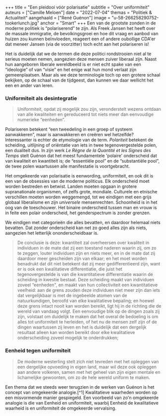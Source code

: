 +++
title = "Een pleidooi vóór polarisatie"
subtitle = "Over uniformiteit"
auteurs = ["Camille Meloen"]
date = "2022-07-04"
themas = "Politiek & Actualiteit"
aangehaald = ["René Guénon"]
image = "u-58-266258290752-tookerlunch.jpg"
anchor = "Smart"
+++
Een van de grootste zonden in de moderne politiek is “polariserend” te zijn. Als Freek Jansen het heeft over de massale immigratie, de bevolkingsgroei en hoe dit vraag en aanbod van huizen zou kunnen beïnvloeden, reageert een of andere oubollige CDA'er dat meneer Jansen (via de voorzitter) toch echt aan het polariseren is!

Het is duidelijk dat we de termen die deze politici rondstrooien niet al te serieus moeten nemen, aangezien deze mensen zuiver liberaal zijn. Naast hun aangeboren liberale wereldbeeld is er niet echt spake van een “ideologie” of van “visie” en het enige wat hun mond verlaat zijn gemeenplaatsen. Maar als we deze terminologie toch op een grotere schaal bekijken, op de schaal van de tijdgeest, dan kunnen we daar wellicht het een en ander van leren.

### Uniformiteit als desintegratie

> Uniformiteit, opdat zij mogelijk zou zijn, veronderstelt wezens ontdaan van alle kwaliteiten en gereduceerd tot niets meer dan eenvoudige numerieke “eenheden”.

Polariseren betekent “een tweedeling in een groep of systeem aanwakkeren”, maar is aanwakkeren en creëren wel hetzelfde? Interessanter is echter de etymologie van de term. *Polariteit* betekent de scheiding, uitlijning of oriëntatie van iets in twee tegenovergestelde polen, een dualiteit dus. In zijn werk *Le Règne de la Quantité et les Signes des Temps* stelt Guénon dat het meest fundamentele 'polaire' onderscheid dat van kwaliteit en kwantiteit is; de “essentiële pool” en de “substantiële pool”, de twee polen waartussen alle manifestatie is voortgebracht.

Het omgekeerde van polarisatie is eenwording, uniformiteit, en ook dit is een van de obsessies van de moderne politicus. Elk onderscheid moet worden bestreden en betwist. Landen moeten opgaan in grotere supranationale organismen, of zelfs grote, mondiale. Culturele en etnische verschillen moeten worden weggemengd, tot we eindigen met een grijs globaal liberalisme en zijn *universele* mensenrechten. Schoonheid is in het oog van de toeschouwer. Het binaire onderscheid tussen man en vrouw is in feite een polair onderscheid, het genderspectrum is zonder grenzen.

We eindigen met categorieën die alles bevatten, en daardoor helemaal niets bevatten. Dat zonder onderscheid kan net zo goed alles zijn als niets, aangezien het letterlijk ononderscheidbaar is.

> De conclusie is deze: kwantiteit zal overheersen over kwaliteit in individuen in de mate dat zij een toestand naderen waarin zij, om zo te zeggen, louter individuen zijn en niets meer, en in de mate dat zij daardoor meer gescheiden zijn van elkaar; en het moet worden benadrukt dat dit niet betekent dat zij meer gedifferentieerd zijn, want er is ook een kwalitatieve differentiatie, die juist het tegenovergestelde is van die kwantitatieve differentiatie waarin de scheiding in kwestie bestaat. Deze scheiding maakt van individuen zoveel “eenheden", en maakt van hun collectiviteit een kwantitatieve veelheid: aan de grens zouden deze individuen niet meer zijn dan iets dat vergelijkbaar is met de ingebeelde atomen van de natuurkundigen, beroofd van elke kwalitatieve bepaling; en hoewel deze grens intact nooit kan worden bereikt, ligt hij in de richting die de wereld van vandaag volgt. Een eenvoudige blik op de dingen zoals zij zijn, volstaat om duidelijk te maken dat het overal de bedoeling is om alles tot uniformiteit te herleiden, of het nu de mensen zelf zijn of de dingen waartussen zij leven en het is duidelijk dat een dergelijk resultaat alleen kan worden bereikt door elke kwalitatieve onderscheiding zoveel mogelijk te onderdrukken;

### Eenheid tegen uniformiteit

> De moderne westerling stelt zich niet tevreden met het opleggen van een dergelijke opvoeding in eigen land, maar wil deze ook opleggen aan andere volkeren, samen met het geheel van zijn eigen mentale en lichamelijke gewoonten, om zo de hele wereld uniform te maken.

Een thema dat we steeds weer terugzien in de werken van Guénon is het concept van omgekeerde analogie.[^1] Kwalitatieve waarheden worden op een misvormende manier gespiegeld. Een voorbeeld van zo'n omgekeerde analogie is die van Eenheid en uniformiteit, waarbij Eenheid de kwalitatieve waarheid is en uniformiteit de omgekeerde vervalsing.
